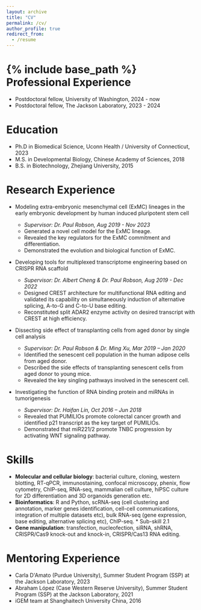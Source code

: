 ```yaml
---
layout: archive
title: "CV"
permalink: /cv/
author_profile: true
redirect_from:
  - /resume
---
```


{% include base_path %}
Professional Experience
======
* Postdoctoral fellow, University of Washington, 2024 - now
* Postdoctoral fellow, The Jackson Laboratory, 2023 - 2024

Education
======
* Ph.D in Biomedical Science, Uconn Health / University of Connecticut, 2023
* M.S. in Developmental Biology, Chinese Academy of Sciences, 2018
* B.S. in Biotechnology, Zhejiang University, 2015


Research Experience
======
- Modeling extra-embryonic mesenchymal cell (ExMC) lineages in the early embryonic development by human induced pluripotent stem cell
  - *Supervisor: Dr. Paul Robson, Aug 2019 - Nov 2023*
  - Generated a novel cell model for the ExMC lineage.
  - Revealed the key regulators for the ExMC commitment and differentiation.
  - Demonstrated the evolution and biological function of ExMC.


- Developing tools for multiplexed transcriptome engineering based on CRISPR RNA scaffold
  - *Supervisor: Dr. Albert Cheng & Dr. Paul Robson, Aug 2019 - Dec 2022*
  - Designed CREST architecture for multifunctional RNA editing and validated its capability on simultaneously induction of alternative splicing, A-to-G and C-to-U base editing.
  - Reconstituted split ADAR2 enzyme activity on desired transcript with CREST at high efficiency. 


- Dissecting side effect of transplanting cells from aged donor by single cell analysis
  - *Supervisor: Dr. Paul Robson & Dr. Ming Xu, Mar 2019 – Jan 2020*
  - Identified the senescent cell population in the human adipose cells from aged donor.
  - Described the side effects of transplanting senescent cells from aged donor to young mice.
  - Revealed the key singling pathways involved in the senescent cell.


- Investigating the function of RNA binding protein and miRNAs in tumorigenesis
  - *Supervisor: Dr. Haifan Lin, Oct 2016 – Jun 2018*
  - Revealed that PUMILIOs promote colorectal cancer growth and identified p21 transcript as the key target of PUMILIOs.
  - Demonstrated that miR221/2 promote TNBC progression by activating WNT signaling pathway.

  
Skills
======
- **Molecular and cellular biology**: bacterial culture, cloning, western blotting, RT-qPCR, immunostaining, confocal microscopy, phenix, flow cytometry, ChIP-seq, RNA-seq, mammalian cell culture, hiPSC culture for 2D differentiation and 3D organoids generation etc.
- **Bioinformatics**: R and Python, scRNA-seq (cell clustering and annotation, marker genes identification, cell-cell communications, integration of multiple datasets etc), bulk RNA-seq (gene expression, base editing, alternative splicing etc), ChIP-seq.  * Sub-skill 2.1
- **Gene manipulation**: transfection, nucleofection, siRNA, shRNA, CRISPR/Cas9 knock-out and knock-in, CRISPR/Cas13 RNA editing.

  
Mentoring Experience
======
- Carla D'Amato (Purdue University), Summer Student Program (SSP) at the Jackson Laboratory, 2023
- Abraham López (Case Western Reserve University), Summer Student Program (SSP) at the Jackson Laboratory, 2021
- iGEM team at Shanghaitech University China, 2016

